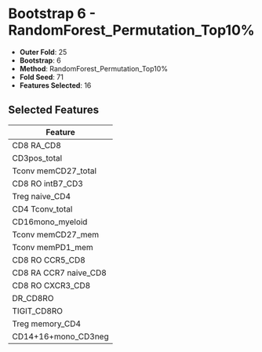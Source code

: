 # Bootstrap 6 - RandomForest_Permutation_Top10%

- **Outer Fold**: 25
- **Bootstrap**: 6
- **Method**: RandomForest_Permutation_Top10%
- **Fold Seed**: 71
- **Features Selected**: 16

## Selected Features

| Feature |
|---------|
| CD8 RA_CD8 |
| CD3pos_total |
| Tconv memCD27_total |
| CD8 RO intB7_CD3 |
| Treg naive_CD4 |
| CD4 Tconv_total |
| CD16mono_myeloid |
| Tconv memCD27_mem |
| Tconv memPD1_mem |
| CD8 RO CCR5_CD8 |
| CD8 RA CCR7 naive_CD8 |
| CD8 RO CXCR3_CD8 |
| DR_CD8RO |
| TIGIT_CD8RO |
| Treg memory_CD4 |
| CD14+16+mono_CD3neg |
